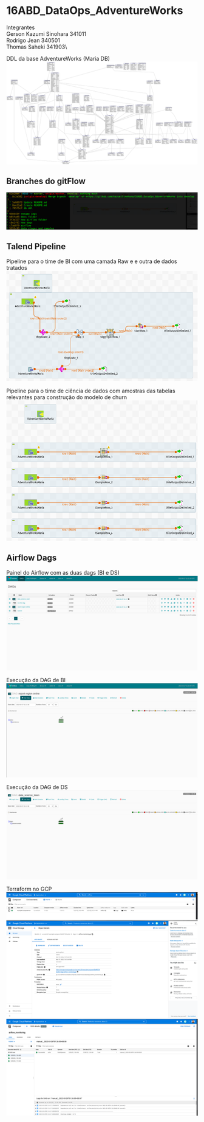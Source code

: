 # 16ABD_DataOps_AdventureWorks
Integrantes\
Gerson Kazumi Sinohara 341011\
Rodrigo Jean 340501\
Thomas Saheki 341903\

DDL da base AdventureWorks (Maria DB)
![Screenshot](docs/AdventureWorks2014_ddl.png)

## Branches do gitFlow
![Screenshot](docs/gitflow_branches.png)

## Talend Pipeline
Pipeline para o time de BI com uma camada Raw e e outra de dados tratados
![Screenshot](docs/bi_pipeline.png)

Pipeline para o time de ciência de dados com amostras das tabelas relevantes para construção do modelo de churn
![Screenshot](docs/ds_pipeline.png)

## Airflow Dags
Painel do Airflow com as duas dags (BI e DS)
![Screenshot](docs/airflow_panel.png)

Execução da DAG de BI
![Screenshot](docs/bi_dag.png)

Execução da DAG de DS
![Screenshot](docs/ds_dag.png)

Terraform no GCP
![Screenshot](docs/terraform_composer_dag.png)
![Screenshot](docs/terraform_dag.png)
![Screenshot](docs/terraform_dag_succeed.png)
